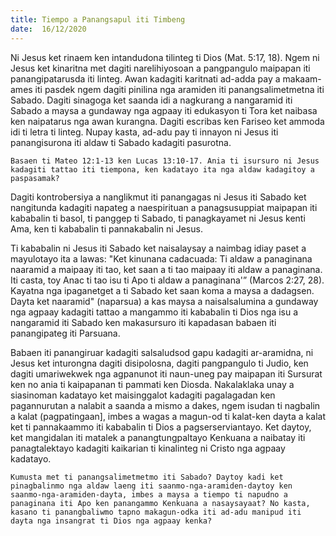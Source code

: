 ```yaml
---
title: Tiempo a Panangsapul iti Timbeng
date:  16/12/2020
---
```


Ni Jesus ket rinaem ken intandudona tilinteg ti Dios (Mat. 5:17, 18). Ngem ni Jesus ket kinaritna met dagiti narelihiyosoan a pangpangulo maipapan iti panangipatarusda iti linteg. Awan kadagiti karitnati ad-adda pay a makaam- ames iti pasdek ngem dagiti pinilina nga aramiden iti panangsalimetmetna iti Sabado. Dagiti sinagoga ket saanda idi a nagkurang a nangaramid iti Sabado a maysa a gundaway nga agpaay iti edukasyon ti Tora ket naibasa ken naipatarus nga awan kurangna. Dagiti escribas ken Fariseo ket ammoda idi ti letra ti linteg. Nupay kasta, ad-adu pay ti innayon ni Jesus iti panangisurona iti aldaw ti Sabado kadagiti pasurotna.

`Basaen ti Mateo 12:1-13 ken Lucas 13:10-17. Ania ti isursuro ni Jesus kadagiti tattao iti tiempona, ken kadatayo ita nga aldaw kadagitoy a paspasamak?`

Dagiti kontrobersiya a nanglikmut iti panangagas ni Jesus iti Sabado ket nangitunda kadagiti napateg a naespirituan a panagsusuppiat maipapan iti kababalin ti basol, ti panggep ti Sabado, ti panagkayamet ni Jesus kenti Ama, ken ti kababalin ti pannakabalin ni Jesus.

Ti kababalin ni Jesus iti Sabado ket naisalaysay a naimbag idiay paset a mayulotayo ita a lawas: "Ket kinunana cadacuada: Ti aldaw a panaginana naaramid a maipaay iti tao, ket saan a ti tao maipaay iti aldaw a panaginana. Iti casta, toy Anac ti tao isu ti Apo ti aldaw a panaginana'” (Marcos 2:27, 28). Kayatna nga ipaganetget a ti Sabado ket saan koma a maysa a dadagsen. Dayta ket naaramid" (naparsua) a kas maysa a naisalsalumina a gundaway nga agpaay kadagiti tattao a mangammo iti kababalin ti Dios nga isu a nangaramid iti Sabado ken makasursuro iti kapadasan babaen iti panangipateg iti Parsuana.

Babaen iti panangiruar kadagiti salsaludsod gapu kadagiti ar-aramidna, ni Jesus ket inturongna dagiti disipolosna, dagiti pangpangulo ti Judio, ken dagiti umariwekwek nga agpanunot iti naun-uneg pay maipapan iti Sursurat ken no ania ti kaipapanan ti pammati ken Diosda. Nakalaklaka unay a siasinoman kadatayo ket maisinggalot kadagiti pagalagadan ken pagannurutan a nalabit a saanda a mismo a dakes, ngem isudan ti nagbalin a kalat (pagpatingaan], imbes a wagas a magun-od ti kalat-ken dayta a kalat ket ti pannakaammo iti kababalin ti Dios a pagserserviantayo. Ket daytoy, ket mangidalan iti matalek a panangtungpaltayo Kenkuana a naibatay iti panagtalektayo kadagiti kaikarian ti kinalinteg ni Cristo nga agpaay kadatayo.

`Kumusta met ti panangsalimetmetmo iti Sabado? Daytoy kadi ket pinagbalinmo nga aldaw laeng iti saanmo-nga-aramiden-daytoy ken saanmo-nga-aramiden-dayta, imbes a maysa a tiempo ti napudno a panaginana iti Apo ken panangammo Kenkuana a nasaysayaat? No kasta, kasano ti panangbaliwmo tapno makagun-odka iti ad-adu manipud iti dayta nga insangrat ti Dios nga agpaay kenka?`